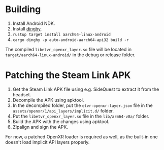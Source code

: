 # Building

1. Install Android NDK.
2. Install [dinghy](https://github.com/sonos/dinghy/blob/main/docs/android.md).
3. `rustup target install aarch64-linux-android`
4. `cargo dinghy -p auto-android-aarch64-api32 build -r`

The compiled `libetvr_openxr_layer.so` file will be located in `target/aarch64-linux-android/` in the debug or release folder.

# Patching the Steam Link APK

1. Get the Steam Link APK file using e.g. SideQuest to extract it from the headset.
2. Decompile the APK using apktool.
3. In the decompiled folder, put the `etvr-openxr-layer.json` file in the `assets/openxr/1/api_layers/implicit.d/` folder.
4. Put the `libetvr_openxr_layer.so` file in the `lib/arm64-v8a/` folder.
5. Build the APK with the changes using apktool.
6. Zipalign and sign the APK.

For now, a patched OpenXR loader is required as well, as the built-in one doesn't load implicit API layers properly.